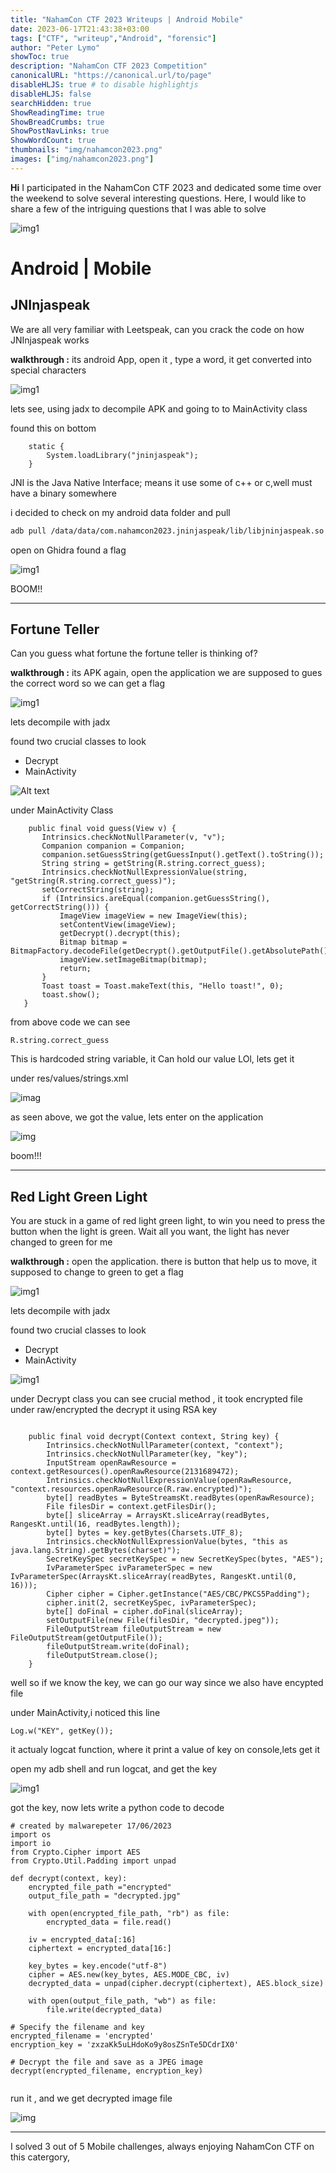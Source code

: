 ```yaml
---
title: "NahamCon CTF 2023 Writeups | Android Mobile"
date: 2023-06-17T21:43:38+03:00
tags: ["CTF", "writeup","Android", "forensic"]
author: "Peter Lymo"
showToc: true
description: "NahamCon CTF 2023 Competition"
canonicalURL: "https://canonical.url/to/page"
disableHLJS: true # to disable highlightjs
disableHLJS: false
searchHidden: true
ShowReadingTime: true
ShowBreadCrumbs: true
ShowPostNavLinks: true
ShowWordCount: true
thumbnails: "img/nahamcon2023.png"
images: ["img/nahamcon2023.png"]
---
```


**Hi**
I participated in the NahamCon CTF 2023 and dedicated some time over the weekend to solve several interesting questions. Here, I would like to share a few of the intriguing questions that I was able to solve

![img1](img/nahamcon2023.png)


# Android | Mobile


## JNInjaspeak

We are all very familiar with Leetspeak, can you crack the code on how JNInjaspeak works


**walkthrough :**
its android App,
open it , type a word, it get converted into special characters

![img1](img/jni.png)

lets see,
using jadx to decompile APK and going to to MainActivity class

found this on bottom
```
    static {
        System.loadLibrary("jninjaspeak");
    }

```
JNI is the Java Native Interface; means it use some of c++ or c,well must have a binary somewhere

i decided to check on my android data folder and pull

```bash
adb pull /data/data/com.nahamcon2023.jninjaspeak/lib/libjninjaspeak.so .
```

open on Ghidra
found a flag

![img1](img/andeoid_flag.png)

BOOM!!

---


## Fortune Teller

Can you guess what fortune the fortune teller is thinking of? 


**walkthrough :**
its APK again, open the application we are supposed to gues the correct word so we can get a flag

![img1](img/guess.png)

lets decompile with jadx 

found two crucial classes to look
 - Decrypt
 - MainActivity

 ![Alt text](img/2class.png)


under MainActivity Class
 ```
     public final void guess(View v) {
        Intrinsics.checkNotNullParameter(v, "v");
        Companion companion = Companion;
        companion.setGuessString(getGuessInput().getText().toString());
        String string = getString(R.string.correct_guess);
        Intrinsics.checkNotNullExpressionValue(string, "getString(R.string.correct_guess)");
        setCorrectString(string);
        if (Intrinsics.areEqual(companion.getGuessString(), getCorrectString())) {
            ImageView imageView = new ImageView(this);
            setContentView(imageView);
            getDecrypt().decrypt(this);
            Bitmap bitmap = BitmapFactory.decodeFile(getDecrypt().getOutputFile().getAbsolutePath());
            imageView.setImageBitmap(bitmap);
            return;
        }
        Toast toast = Toast.makeText(this, "Hello toast!", 0);
        toast.show();
    }

 ```

 from above code we can see

 ```
 R.string.correct_guess
 ```
This is hardcoded string variable, it Can hold our value LOl, lets get it

under res/values/strings.xml

![imag](img/fortune.png)

as seen above, we got the value, lets enter on the application

![img](img/flag_fortune.png)

boom!!!

---

## Red Light Green Light

You are stuck in a game of red light green light, to win you need to press the button when the light is green. Wait all you want, the light has never changed to green for me 


**walkthrough :**
open the application. there is button that help us to move, it supposed to change to green to get a flag

![img1](img/red.png)

lets decompile with jadx 

found two crucial classes to look
 - Decrypt
 - MainActivity

![img1](img/class.png)

under Decrypt class you can see crucial method , it took encrypted file under raw/encrypted the decrypt it using RSA key 

```

    public final void decrypt(Context context, String key) {
        Intrinsics.checkNotNullParameter(context, "context");
        Intrinsics.checkNotNullParameter(key, "key");
        InputStream openRawResource = context.getResources().openRawResource(2131689472);
        Intrinsics.checkNotNullExpressionValue(openRawResource, "context.resources.openRawResource(R.raw.encrypted)");
        byte[] readBytes = ByteStreamsKt.readBytes(openRawResource);
        File filesDir = context.getFilesDir();
        byte[] sliceArray = ArraysKt.sliceArray(readBytes, RangesKt.until(16, readBytes.length));
        byte[] bytes = key.getBytes(Charsets.UTF_8);
        Intrinsics.checkNotNullExpressionValue(bytes, "this as java.lang.String).getBytes(charset)");
        SecretKeySpec secretKeySpec = new SecretKeySpec(bytes, "AES");
        IvParameterSpec ivParameterSpec = new IvParameterSpec(ArraysKt.sliceArray(readBytes, RangesKt.until(0, 16)));
        Cipher cipher = Cipher.getInstance("AES/CBC/PKCS5Padding");
        cipher.init(2, secretKeySpec, ivParameterSpec);
        byte[] doFinal = cipher.doFinal(sliceArray);
        setOutputFile(new File(filesDir, "decrypted.jpeg"));
        FileOutputStream fileOutputStream = new FileOutputStream(getOutputFile());
        fileOutputStream.write(doFinal);
        fileOutputStream.close();
    }
```

well so if we know the key, we can go our way since we also have encypted file

under MainActivity,i  noticed this line

```
Log.w("KEY", getKey());

```

it actualy logcat function, where it print a value of key on console,lets get it

open my adb shell and run logcat, and get the key

![img1](img/logcat.png)

got the key, now lets write a python code to decode

```
# created by malwarepeter 17/06/2023
import os
import io
from Crypto.Cipher import AES
from Crypto.Util.Padding import unpad

def decrypt(context, key):
    encrypted_file_path ="encrypted"
    output_file_path = "decrypted.jpg"

    with open(encrypted_file_path, "rb") as file:
        encrypted_data = file.read()

    iv = encrypted_data[:16]
    ciphertext = encrypted_data[16:]

    key_bytes = key.encode("utf-8")
    cipher = AES.new(key_bytes, AES.MODE_CBC, iv)
    decrypted_data = unpad(cipher.decrypt(ciphertext), AES.block_size)

    with open(output_file_path, "wb") as file:
        file.write(decrypted_data)

# Specify the filename and key
encrypted_filename = 'encrypted'
encryption_key = 'zxzaKk5uLHdoKo9y8osZSnTe5DCdrIX0'

# Decrypt the file and save as a JPEG image
decrypt(encrypted_filename, encryption_key)


```

run it , and we get decrypted image file


![img](img/reflag.png)

---


I solved 3 out of 5 Mobile challenges, always enjoying NahamCon CTF on this catergory,
